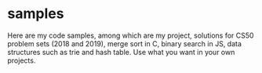 # samples
Here are my code samples, among which are my project, solutions for CS50 problem sets (2018 and 2019), merge sort in C, binary search in JS, data structures such as trie and hash table.
Use what you want in your own projects.
